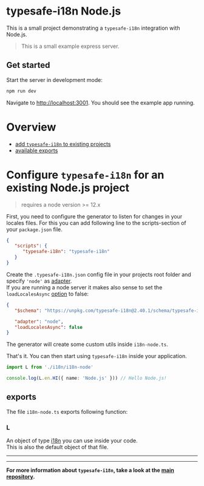 # typesafe-i18n Node.js

This is a small project demonstrating a `typesafe-i18n` integration with Node.js.

> This is a small example express server.


## Get started

Start the server in development mode:

```bash
npm run dev
```

Navigate to [http://localhost:3001](http://localhost:3001). You should see the example app running.

# Overview
 - [add `typesafe-i18n` to existing projects](#configure-typesafe-i18n-for-an-existing-nodejs-project)
 - [available exports](#exports)


<!-- ------------------------------------------------------------------------------------------ -->
<!-- ------------------------------------------------------------------------------------------ -->
<!-- ------------------------------------------------------------------------------------------ -->

# Configure `typesafe-i18n` for an existing Node.js project

> requires a node version >= 12.x

First, you need to configure the generator to listen for changes in your locales files.
For this you can add following line to the scripts-section of your `package.json` file.

```json
{
   "scripts": {
      "typesafe-i18n": "typesafe-i18n"
   }
}
```

Create the `.typesafe-i18n.json` config file in your projects root folder and specify `'node'` as [adapter](https://github.com/ivanhofer/typesafe-i18n#adapter).\
If you are running a node server it makes also sense to set the `loadLocalesAsync` [option](https://github.com/ivanhofer/typesafe-i18n#options) to false:

```json
{
   "$schema": "https://unpkg.com/typesafe-i18n@2.40.1/schema/typesafe-i18n.json",

   "adapter": "node",
   "loadLocalesAsync": false
}
```

The generator will create some custom utils inside `i18n-node.ts`.

That's it. You can then start using `typesafe-i18n` inside your application.

```typescript
import L from './i18n/i18n-node'

console.log(L.en.HI({ name: 'Node.js' })) // Hello Node.js!
```


<!-- ------------------------------------------------------------------------------------------ -->
<!-- ------------------------------------------------------------------------------------------ -->
<!-- ------------------------------------------------------------------------------------------ -->

## exports

The file `i18n-node.ts` exports following function:

### L

An object of type [i18n](https://github.com/ivanhofer/typesafe-i18n#i18n) you can use inside your code.\
This is also the default object of that file.


---
---

**For more information about `typesafe-i18n`, take a look at the [main repository](https://github.com/ivanhofer/typesafe-i18n).**